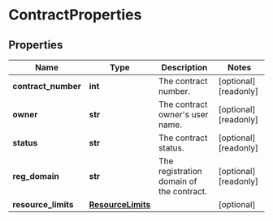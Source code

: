 # ContractProperties

## Properties
| Name | Type | Description | Notes |
| ------------ | ------------- | ------------- | ------------- |
| **contract_number** | **int** | The contract number. | [optional] [readonly]  |
| **owner** | **str** | The contract owner&#39;s user name. | [optional] [readonly]  |
| **status** | **str** | The contract status. | [optional] [readonly]  |
| **reg_domain** | **str** | The registration domain of the contract. | [optional] [readonly]  |
| **resource_limits** | [**ResourceLimits**](ResourceLimits.md) |  | [optional]  |


